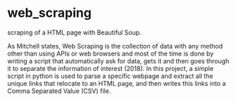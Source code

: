# web_scraping
scraping of a HTML page with Beautiful Soup. 

As Mitchell states, Web Scraping is the collection of data with any method other than using APIs or web browsers and most of the time is done by writing a script that automatically ask for data, gets it and then goes through it to separate the information of interest (2018). In this project, a simple script in python is used to parse a specific webpage and extract all the unique links that relocate to an HTML page, and then writes this links into a Comma Separated Value (CSV) file. 
